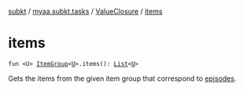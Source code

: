 [subkt](../../index.md) / [myaa.subkt.tasks](../index.md) / [ValueClosure](index.md) / [items](./items.md)

# items

`fun <U> `[`ItemGroup`](../-item-group/index.md)`<`[`U`](items.md#U)`>.items(): `[`List`](https://kotlinlang.org/api/latest/jvm/stdlib/kotlin.collections/-list/index.html)`<`[`U`](items.md#U)`>`

Gets the items from the given item group that correspond to [episodes](episodes.md).

